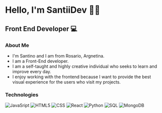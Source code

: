 <h1>Hello, I'm SantiiDev 👋🚀</h1>
<h2>Front End Developer 💻</h2>

### About Me
- I'm Santino and I am from Rosario, Argnetina.
- I am a Front-End developer.
- I am a self-taught and highly creative individual who seeks to learn and improve every day.
- I enjoy working with the frontend because I want to provide the best visual experience for the users who visit my projects.

### Technologies
![JavaSript](https://img.shields.io/badge/-JavaScript-333333?style=flat&logo=javascript)
![HTML5](https://img.shields.io/badge/-HTML5-333333?style=flat&logo=HTML5)
![CSS](https://img.shields.io/badge/-CSS-333333?style=flat&logo=CSS3)
![React](https://img.shields.io/badge/-React-333333?style=flat&logo=React)
![Python](https://img.shields.io/badge/-Python-333333?style=flat&logo=Python)
![SQL](https://img.shields.io/badge/-SQL-333333?style=flat&logo=SQL)
![MongoDB](https://img.shields.io/badge/-MongoDB-333333?style=flat&logo=MongoDB)
<!--
**SantiiDev/SantiiDev** is a ✨ _special_ ✨ repository because its `README.md` (this file) appears on your GitHub profile.

Here are some ideas to get you started:

- 🔭 I’m currently working on ...
- 🌱 I’m currently learning ...
- 👯 I’m looking to collaborate on ...
- 🤔 I’m looking for help with ...
- 💬 Ask me about ...
- 📫 How to reach me: ...
- 😄 Pronouns: ...
- ⚡ Fun fact: ...
-->
